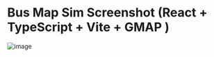 # Bus Map Sim  Screenshot (React + TypeScript + Vite + GMAP )
![image](https://github.com/user-attachments/assets/c81e8f51-d370-4ab6-b6ab-0144880fc849)
